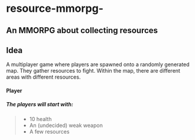 resource-mmorpg-
=================

An MMORPG about collecting resources
------------------------------------

Idea
----
A multiplayer game where players are spawned onto a randomly generated map. They gather resources to fight.
Within the map, there are different areas with different resources.
#### Player
##### The players will start with:
> * 10 health
> * An (undecided) weak weapon
> * A few resources
